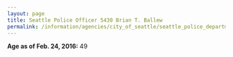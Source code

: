 ```yaml
---
layout: page
title: Seattle Police Officer 5430 Brian T. Ballew
permalink: /information/agencies/city_of_seattle/seattle_police_department/copbook/5430/
---
```


**Age as of Feb. 24, 2016:** 49

